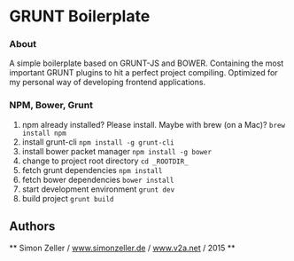 # GRUNT Boilerplate
### About
A simple boilerplate based on GRUNT-JS and BOWER. Containing the most important GRUNT plugins to hit a perfect project compiling. Optimized for my personal way of developing frontend applications.


### NPM, Bower, Grunt

1. npm already installed? Please install. Maybe with brew (on a Mac)? `brew install npm`
2. install grunt-cli `npm install -g grunt-cli`
3. install bower packet manager `npm install -g bower`
4. change to project root directory `cd _ROOTDIR_`
5. fetch grunt dependencies  `npm install`
6. fetch bower dependencies `bower install`
7. start development environment `grunt dev`
8. build project `grunt build`

## Authors

** Simon Zeller / www.simonzeller.de / www.v2a.net / 2015 **